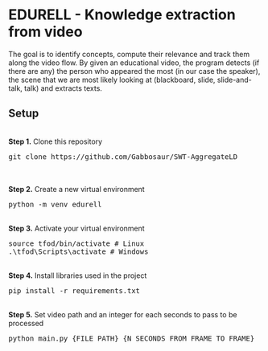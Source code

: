 # EDURELL - Knowledge extraction from video
<p>The goal is to identify concepts, compute their relevance and track them along the video flow. By given an educational video, the program detects (if there are any) the person who appeared the most (in our case the speaker), the scene that we are most likely looking at (blackboard, slide, slide-and-talk, talk) and extracts texts. 

## Setup
<br />
<b>Step 1.</b> Clone this repository
<pre>git clone https://github.com/Gabbosaur/SWT-AggregateLD</pre>
<br/><br/>
<b>Step 2.</b> Create a new virtual environment
<pre>
python -m venv edurell
</pre>
<br/>
<b>Step 3.</b> Activate your virtual environment
<pre>
source tfod/bin/activate # Linux
.\tfod\Scripts\activate # Windows
</pre>
<br/>
<b>Step 4.</b> Install libraries used in the project
<pre>
pip install -r requirements.txt
</pre>
<br/>
<b>Step 5.</b> Set video path and an integer for each seconds to pass to be processed
<pre>
python main.py {FILE_PATH} {N_SECONDS_FROM_FRAME_TO_FRAME}
</pre>
<br/>

